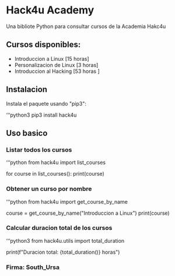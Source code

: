 # Hack4u Academy

Una bibliote Python para consultar cursos de la Academia Hakc4u

## Cursos disponibles:

- Introduccion a Linux [15 horas]
- Personalizacion de Linux [3 horas]
- Introduccion al Hacking [53 horas ]

## Instalacion 

Instala el paquete usando "pip3":

‘‘‘python3
pip3 install hack4u

## Uso basico 

### Listar todos los cursos 

‘‘‘python
from hack4u import list_courses

for course in list_courses():
    print(course)

### Obtener un curso por nombre

‘‘‘python
from hack4u import get_course_by_name

course = get_course_by_name("Introduccion a Linux")
print(course)

### Calcular duracion total de los cursos

‘‘‘python3
from hack4u.utils import total_duration

print(f"Duracion total: {total_duration()} horas")


### Firma: South_Ursa
